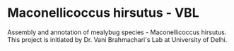 # Maconellicoccus hirsutus - VBL
Assembly and annotation of mealybug species - Maconellicoccus hirsutus. 
This project is initiated by Dr. Vani Brahmachari's Lab at University of Delhi.
